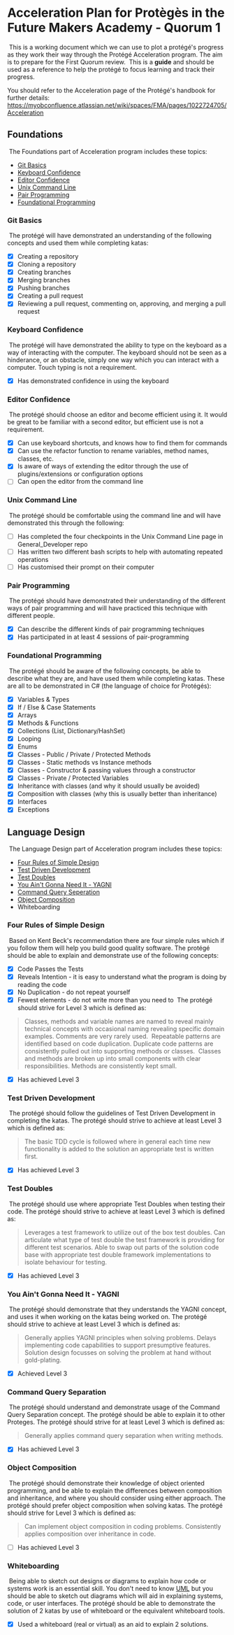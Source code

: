 # Acceleration Plan for Protègès in the Future Makers Academy - Quorum 1
​
This is a working document which we can use to plot a protégé's progress as they work their way through the Protégé Acceleration program. The aim is to prepare for the First Quorum review.
​
This is a **guide** and should be used as a reference to help the protégé to focus learning and track their progress.

You should refer to the Acceleration page of the Protégé's handbook for further details: https://myobconfluence.atlassian.net/wiki/spaces/FMA/pages/1022724705/Acceleration
​
## Foundations
​
The Foundations part of Acceleration program includes these topics:
​
* [Git Basics](https://github.com/MYOB-Technology/General_Developer/blob/master/things-we-value/technical/programming/git-basics.md)
* [Keyboard Confidence](https://github.com/MYOB-Technology/General_Developer/blob/master/things-we-value/technical/programming/keyboard-confidence.md)
* [Editor Confidence](https://github.com/MYOB-Technology/General_Developer/blob/master/things-we-value/technical/programming/editor-confidence.md)
* [Unix Command Line](https://github.com/MYOB-Technology/General_Developer/blob/master/things-we-value/technical/programming/unix-command-line.md)
* [Pair Programming](https://github.com/MYOB-Technology/General_Developer/blob/master/things-we-value/general/collaboration/pair-programming.md)
* [Foundational Programming](https://github.com/MYOB-Technology/General_Developer/blob/master/things-we-value/technical/programming/foundational-programming.md)
​
### Git Basics
​
The protégé will have demonstrated an understanding of the following concepts and used them while completing katas:
​
- [x] Creating a repository
- [x] Cloning a repository
- [x] Creating branches
- [x] Merging branches
- [x] Pushing branches
- [x] Creating a pull request
- [x] Reviewing a pull request, commenting on, approving, and merging a pull request
​
### Keyboard Confidence
​
The protégé will have demonstrated the ability to type on the keyboard as a way of interacting with the computer. The keyboard should not be seen as a hinderance, or an obstacle, simply one way which you can interact with a computer. Touch typing is not a requirement.

- [x] Has demonstrated confidence in using the keyboard
​
### Editor Confidence
​
The protégé should choose an editor and become efficient using it. It would be great to be familiar with a second editor, but efficient use is not a requirement.
​
- [x] Can use keyboard shortcuts, and knows how to find them for commands
- [x] Can use the refactor function to rename variables, method names, classes, etc.
- [x] Is aware of ways of extending the editor through the use of plugins/extensions or configuration options
- [ ] Can open the editor from the command line
​
### Unix Command Line
​
The protégé should be comfortable using the command line and will have demonstrated this through the following:
​
- [ ] Has completed the four checkpoints in the Unix Command Line page in General_Developer repo
- [ ] Has written two different bash scripts to help with automating repeated operations
- [ ] Has customised their prompt on their computer
​
### Pair Programming
​
The protégé should have demonstrated their understanding of the different ways of pair programming and will have practiced this technique with different people.

- [x] Can describe the different kinds of pair programming techniques
- [x] Has participated in at least 4 sessions of pair-programming
​
### Foundational Programming
​
The protégé should be aware of the following concepts, be able to describe what they are, and have used them while completing katas. These are all to be demonstrated in C# (the language of choice for Protégés):
​
- [x] Variables & Types
- [x] If / Else & Case Statements
- [x] Arrays
- [x] Methods & Functions
- [x] Collections (List, Dictionary/HashSet)
- [x] Looping
- [x] Enums
- [x] Classes - Public / Private / Protected Methods
- [x] Classes - Static methods vs Instance methods
- [x] Classes - Constructor & passing values through a constructor
- [x] Classes - Private / Protected Variables
- [x] Inheritance with classes (and why it should usually be avoided)
- [x] Composition with classes (why this is usually better than inheritance)
- [x] Interfaces
- [x] Exceptions
​
## Language Design
​
The Language Design part of Acceleration program includes these topics:
​
* [Four Rules of Simple Design](https://github.com/MYOB-Technology/General_Developer/blob/master/things-we-value/technical/design/four-rules-of-simple-design.md)
* [Test Driven Development](https://github.com/MYOB-Technology/General_Developer/blob/master/things-we-value/technical/testing/tdd.md)
* [Test Doubles](https://github.com/MYOB-Technology/General_Developer/blob/master/things-we-value/technical/testing/test-doubles.md)
* [You Ain't Gonna Need It - YAGNI](https://github.com/MYOB-Technology/General_Developer/blob/master/things-we-value/technical/programming/yagni.md)
* [Command Query Seperation](https://github.com/MYOB-Technology/General_Developer/blob/master/things-we-value/technical/programming/command-query-separation.md)
* [Object Composition](https://github.com/MYOB-Technology/General_Developer/blob/master/things-we-value/technical/programming/object-composition.md)
* Whiteboarding
​
### Four Rules of Simple Design
​
Based on Kent Beck's recommendation there are four simple rules which if you follow them will help you build good quality software. The protégé should be able to explain and demonstrate use of the following concepts:
​
- [x] Code Passes the Tests
- [x] Reveals Intention - it is easy to understand what the program is doing by reading the code
- [x] No Duplication - do not repeat yourself
- [x] Fewest elements - do not write more than you need to
​
The protégé should strive for Level 3 which is defined as:
​
> Classes, methods and variable names are named to reveal mainly technical concepts with occasional naming revealing specific domain examples. Comments are very rarely used.
​
> Repeatable patterns are identified based on code duplication. Duplicate code patterns are consistently pulled out into supporting methods or classes.
​
> Classes and methods are broken up into small components with clear responsibilities. Methods are consistently kept small.
​
- [x] Has achieved Level 3
​
### Test Driven Development
​
The protégé should follow the guidelines of Test Driven Development in completing the katas. The protégé should strive to achieve at least Level 3 which is defined as:
​
> The basic TDD cycle is followed where in general each time new functionality is added to the solution an appropriate test is written first.
​
- [x] Has achieved Level 3
​
### Test Doubles
​
The protégé should use where appropriate Test Doubles when testing their code. The protégé should strive to achieve at least Level 3 which is defined as:
​
> Leverages a test framework to utilize out of the box test doubles. Can articulate what type of test double the test framework is providing for different test scenarios. Able to swap out parts of the solution code base with appropriate test double framework implementations to isolate behaviour for testing.
​
- [x] Has achieved Level 3
​
### You Ain't Gonna Need It - YAGNI
​
The protégé should demonstrate that they understands the YAGNI concept, and uses it when working on the katas being worked on. The protégé should strive to achieve at least Level 3 which is defined as:
​
> Generally applies YAGNI principles when solving problems. Delays implementing code capabilities to support presumptive features. Solution design focusses on solving the problem at hand without gold-plating.
​
- [x] Achieved Level 3
​
### Command Query Separation
​
The protégé should understand and demonstrate usage of the Command Query Separation concept. The protégé should be able to explain it to other Proteges. The protégé should strive for at least Level 3 which is defined as:
​
> Generally applies command query separation when writing methods.
​
- [x] Has achieved Level 3
​
### Object Composition
​
The protégé should demonstrate their knowledge of object oriented programming, and be able to explain the differences between composition and inheritance, and where you should consider using either approach. The protégé should prefer object composition when solving katas. The protégé should strive for Level 3 which is defined as:
​
> Can implement object composition in coding problems. Consistently applies composition over inheritance in code.
​
- [ ] Has achieved Level 3
​
### Whiteboarding
​
Being able to sketch out designs or diagrams to explain how code or systems work is an essential skill. You don't need to know [UML](https://en.wikipedia.org/wiki/Unified_Modeling_Language) but you should be able to sketch out diagrams which will aid in explaining systems, code, or user interfaces. The protégé should be able to demonstrate the solution of 2 katas by use of whiteboard or the equivalent whiteboard tools.
​
- [x] Used a whiteboard (real or virtual) as an aid to explain 2 solutions.